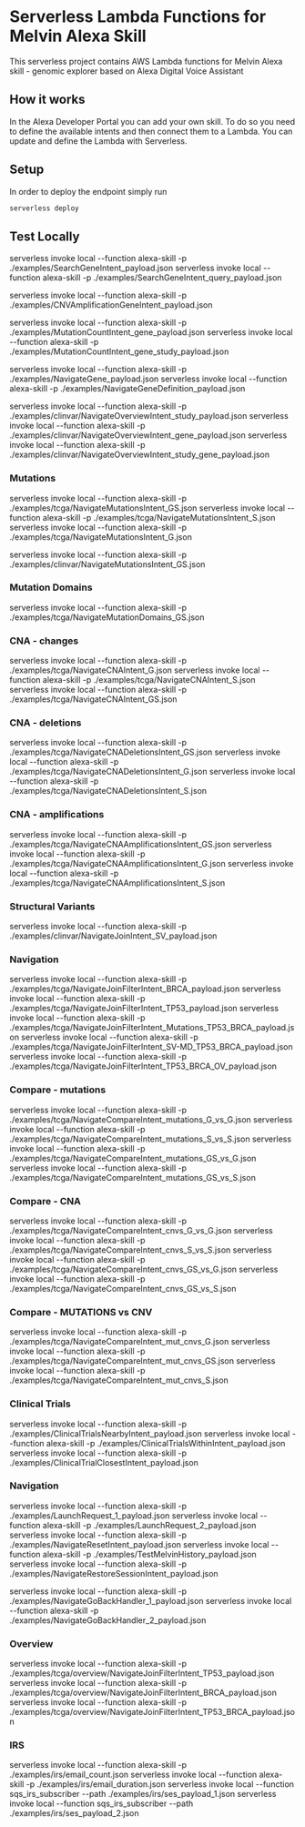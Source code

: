 # Serverless Lambda Functions for Melvin Alexa Skill

This serverless project contains AWS Lambda functions for Melvin Alexa skill - genomic explorer based on Alexa Digital Voice Assistant


## How it works

In the Alexa Developer Portal you can add your own skill. To do so you need to define the available intents and then connect them to a Lambda. You can update and define the Lambda with Serverless.

## Setup

In order to deploy the endpoint simply run

```bash
serverless deploy
```

## Test Locally

serverless invoke local --function alexa-skill -p ./examples/SearchGeneIntent_payload.json
serverless invoke local --function alexa-skill -p ./examples/SearchGeneIntent_query_payload.json

serverless invoke local --function alexa-skill -p ./examples/CNVAmplificationGeneIntent_payload.json

serverless invoke local --function alexa-skill -p ./examples/MutationCountIntent_gene_payload.json
serverless invoke local --function alexa-skill -p ./examples/MutationCountIntent_gene_study_payload.json

serverless invoke local --function alexa-skill -p ./examples/NavigateGene_payload.json
serverless invoke local --function alexa-skill -p ./examples/NavigateGeneDefinition_payload.json

serverless invoke local --function alexa-skill -p ./examples/clinvar/NavigateOverviewIntent_study_payload.json
serverless invoke local --function alexa-skill -p ./examples/clinvar/NavigateOverviewIntent_gene_payload.json
serverless invoke local --function alexa-skill -p ./examples/clinvar/NavigateOverviewIntent_study_gene_payload.json


### Mutations
serverless invoke local --function alexa-skill -p ./examples/tcga/NavigateMutationsIntent_GS.json
serverless invoke local --function alexa-skill -p ./examples/tcga/NavigateMutationsIntent_S.json
serverless invoke local --function alexa-skill -p ./examples/tcga/NavigateMutationsIntent_G.json

serverless invoke local --function alexa-skill -p ./examples/clinvar/NavigateMutationsIntent_GS.json


### Mutation Domains
serverless invoke local --function alexa-skill -p ./examples/tcga/NavigateMutationDomains_GS.json


### CNA - changes
serverless invoke local --function alexa-skill -p ./examples/tcga/NavigateCNAIntent_G.json
serverless invoke local --function alexa-skill -p ./examples/tcga/NavigateCNAIntent_S.json
serverless invoke local --function alexa-skill -p ./examples/tcga/NavigateCNAIntent_GS.json


### CNA - deletions
serverless invoke local --function alexa-skill -p ./examples/tcga/NavigateCNADeletionsIntent_GS.json
serverless invoke local --function alexa-skill -p ./examples/tcga/NavigateCNADeletionsIntent_G.json
serverless invoke local --function alexa-skill -p ./examples/tcga/NavigateCNADeletionsIntent_S.json


### CNA - amplifications
serverless invoke local --function alexa-skill -p ./examples/tcga/NavigateCNAAmplificationsIntent_GS.json
serverless invoke local --function alexa-skill -p ./examples/tcga/NavigateCNAAmplificationsIntent_G.json
serverless invoke local --function alexa-skill -p ./examples/tcga/NavigateCNAAmplificationsIntent_S.json


### Structural Variants
serverless invoke local --function alexa-skill -p ./examples/clinvar/NavigateJoinIntent_SV_payload.json


### Navigation
serverless invoke local --function alexa-skill -p ./examples/tcga/NavigateJoinFilterIntent_BRCA_payload.json
serverless invoke local --function alexa-skill -p ./examples/tcga/NavigateJoinFilterIntent_TP53_payload.json
serverless invoke local --function alexa-skill -p ./examples/tcga/NavigateJoinFilterIntent_Mutations_TP53_BRCA_payload.json
serverless invoke local --function alexa-skill -p ./examples/tcga/NavigateJoinFilterIntent_SV-MD_TP53_BRCA_payload.json
serverless invoke local --function alexa-skill -p ./examples/tcga/NavigateJoinFilterIntent_TP53_BRCA_OV_payload.json


### Compare - mutations
serverless invoke local --function alexa-skill -p ./examples/tcga/NavigateCompareIntent_mutations_G_vs_G.json
serverless invoke local --function alexa-skill -p ./examples/tcga/NavigateCompareIntent_mutations_S_vs_S.json
serverless invoke local --function alexa-skill -p ./examples/tcga/NavigateCompareIntent_mutations_GS_vs_G.json
serverless invoke local --function alexa-skill -p ./examples/tcga/NavigateCompareIntent_mutations_GS_vs_S.json


### Compare - CNA
serverless invoke local --function alexa-skill -p ./examples/tcga/NavigateCompareIntent_cnvs_G_vs_G.json
serverless invoke local --function alexa-skill -p ./examples/tcga/NavigateCompareIntent_cnvs_S_vs_S.json
serverless invoke local --function alexa-skill -p ./examples/tcga/NavigateCompareIntent_cnvs_GS_vs_G.json
serverless invoke local --function alexa-skill -p ./examples/tcga/NavigateCompareIntent_cnvs_GS_vs_S.json


### Compare - MUTATIONS vs CNV
serverless invoke local --function alexa-skill -p ./examples/tcga/NavigateCompareIntent_mut_cnvs_G.json
serverless invoke local --function alexa-skill -p ./examples/tcga/NavigateCompareIntent_mut_cnvs_GS.json
serverless invoke local --function alexa-skill -p ./examples/tcga/NavigateCompareIntent_mut_cnvs_S.json


### Clinical Trials
serverless invoke local --function alexa-skill -p ./examples/ClinicalTrialsNearbyIntent_payload.json
serverless invoke local --function alexa-skill -p ./examples/ClinicalTrialsWithinIntent_payload.json
serverless invoke local --function alexa-skill -p ./examples/ClinicalTrialClosestIntent_payload.json


### Navigation
serverless invoke local --function alexa-skill -p ./examples/LaunchRequest_1_payload.json
serverless invoke local --function alexa-skill -p ./examples/LaunchRequest_2_payload.json
serverless invoke local --function alexa-skill -p ./examples/NavigateResetIntent_payload.json
serverless invoke local --function alexa-skill -p ./examples/TestMelvinHistory_payload.json
serverless invoke local --function alexa-skill -p ./examples/NavigateRestoreSessionIntent_payload.json

serverless invoke local --function alexa-skill -p ./examples/NavigateGoBackHandler_1_payload.json
serverless invoke local --function alexa-skill -p ./examples/NavigateGoBackHandler_2_payload.json


### Overview
serverless invoke local --function alexa-skill -p ./examples/tcga/overview/NavigateJoinFilterIntent_TP53_payload.json
serverless invoke local --function alexa-skill -p ./examples/tcga/overview/NavigateJoinFilterIntent_BRCA_payload.json
serverless invoke local --function alexa-skill -p ./examples/tcga/overview/NavigateJoinFilterIntent_TP53_BRCA_payload.json


### IRS
serverless invoke local --function alexa-skill -p ./examples/irs/email_count.json
serverless invoke local --function alexa-skill -p ./examples/irs/email_duration.json
serverless invoke local --function sqs_irs_subscriber --path ./examples/irs/ses_payload_1.json
serverless invoke local --function sqs_irs_subscriber --path ./examples/irs/ses_payload_2.json
